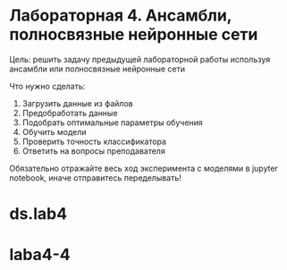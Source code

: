 # Лабораторная 4. Ансамбли, полносвязные нейронные сети

Цель: решить задачу предыдущей лабораторной работы используя ансамбли или полносвязные нейронные сети

Что нужно сделать:
1. Загрузить данные из файлов
2. Предобработать данные
3. Подобрать оптимальные параметры обучения
4. Обучить модели
5. Проверить точность классификатора
6. Ответить на вопросы преподавателя

Обязательно отражайте весь ход эксперимента с моделями в jupyter notebook, иначе отправитесь переделывать!
# ds.lab4
# laba4-4
